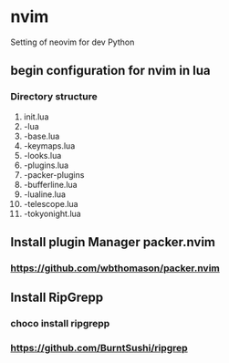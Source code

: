# nvim
Setting of neovim for dev Python


## begin configuration for nvim in lua

### Directory structure


1. init.lua
 1. -lua
 2. -base.lua
 3. -keymaps.lua
 4. -looks.lua
 5. -plugins.lua
   1. -packer-plugins
   2. -bufferline.lua
   3. -lualine.lua
   4. -telescope.lua
   5. -tokyonight.lua

## Install plugin Manager packer.nvim
### https://github.com/wbthomason/packer.nvim

## Install RipGrepp
### choco install ripgrepp
### https://github.com/BurntSushi/ripgrep



